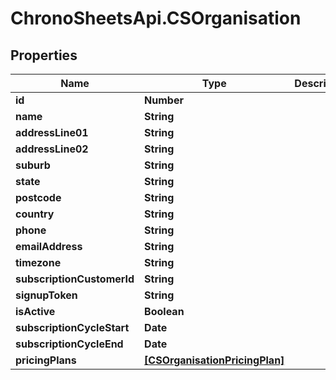 # ChronoSheetsApi.CSOrganisation

## Properties
Name | Type | Description | Notes
------------ | ------------- | ------------- | -------------
**id** | **Number** |  | [optional] 
**name** | **String** |  | [optional] 
**addressLine01** | **String** |  | [optional] 
**addressLine02** | **String** |  | [optional] 
**suburb** | **String** |  | [optional] 
**state** | **String** |  | [optional] 
**postcode** | **String** |  | [optional] 
**country** | **String** |  | [optional] 
**phone** | **String** |  | [optional] 
**emailAddress** | **String** |  | [optional] 
**timezone** | **String** |  | [optional] 
**subscriptionCustomerId** | **String** |  | [optional] 
**signupToken** | **String** |  | [optional] 
**isActive** | **Boolean** |  | [optional] 
**subscriptionCycleStart** | **Date** |  | [optional] 
**subscriptionCycleEnd** | **Date** |  | [optional] 
**pricingPlans** | [**[CSOrganisationPricingPlan]**](CSOrganisationPricingPlan.md) |  | [optional] 


